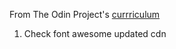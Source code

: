 From The Odin Project's [currriculum](http://theodinprojectdevelopment-101/lessons/html-css)

1. Check font awesome updated cdn